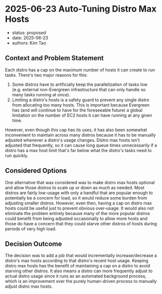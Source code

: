 # 2025-06-23 Auto-Tuning Distro Max Hosts

* status: proposed
* date: 2025-06-23
* authors: Kim Tao

## Context and Problem Statement
Each distro has a cap on the maximum number of hosts it can create to run tasks. There's two major reasons for this:

1. Some distros have to artificially keep the parallelization of tasks low (e.g. external non-Evergreen
infrastructure that can only handle so many tasks running at once).
2. Limiting a distro's hosts is a safety guard to prevent any single distro from allocating too many hosts. This is
   important because Evergreen has (and will continue to have for the foreseeable future) a global limitation on the
   number of EC2 hosts it can have running at any given time.

However, even though this cap has its uses, it has also been somewhat inconvenient to maintain across many distros
because it has to be manually adjusted whenever a distro's usage changes. Distro max hosts isn't adjusted that
frequently, so it can cause long queue times unnecessarily if a distro has a max host limit that's far below what the
distro's tasks need to run quickly.

## Considered Options
One alternative that was considered was to make distro max hosts optional and allow those distros to scale up or down as
much as needed. Most distros are fairly low-usage with only a handful that are popular enough to potentially be a
concern for load, so it would reduce some burden from adjusting smaller distros. However, even then, having a cap on
distro max hosts could be useful just to prevent obvious over-usage. It would also not eliminate the problem entirely
because many of the more popular distros could benefit from being adjusted occasionally to allow more hosts and those do
have a concern that they could starve other distros of hosts during periods of very high load.

## Decision Outcome
The decision was to add a job that would incrementally increase/decrease a distro's max hosts according to that distro's
recent host usage. Keeping distro max hosts has the benefit of maintaining a cap on a distro to avoid starving other
distros. It also means a distro can more frequently adjust to actual distro usage since it runs as an automated
background process, which is an improvement over the purely human-driven process to manually adjust distro max hosts.
